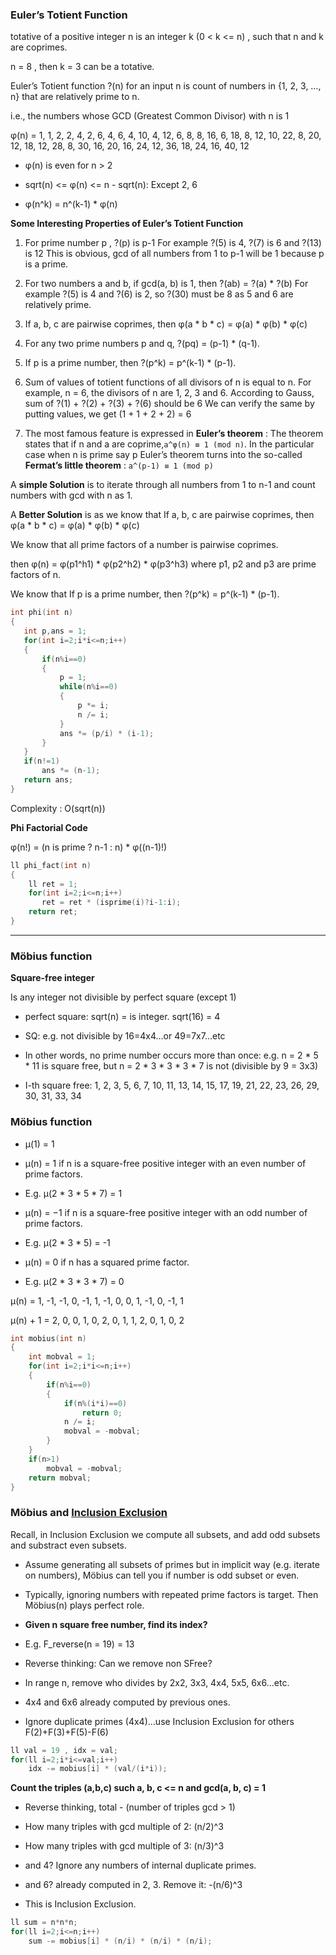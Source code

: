 ### Euler’s Totient Function

totative of a positive integer n is an integer k (0 < k <= n) , such that n and k are coprimes.
 
n = 8 , then k = 3 can be a totative.

Euler’s Totient function ?(n) for an input n is count of numbers in {1, 2, 3, …, n} that are relatively prime to n.
 
i.e., the numbers whose GCD (Greatest Common Divisor) with n is 1
 
 
 φ(n) = 1, 1, 2, 2, 4, 2, 6, 4, 6, 4, 10, 4, 12, 6, 8,
8, 16, 6, 18, 8, 12, 10, 22, 8, 20, 12, 18, 12, 28,
8, 30, 16, 20, 16, 24, 12, 36, 18, 24, 16, 40, 12

- φ(n) is even for n > 2

- sqrt(n) <= φ(n) <= n - sqrt(n): Except 2, 6

- φ(n^k) = n^(k-1) * φ(n)
 
 **Some Interesting Properties of Euler’s Totient Function**

1) For prime number p , ?(p) is p-1
For example ?(5) is 4, ?(7) is 6 and ?(13) is 12
This is obvious, gcd of all numbers from 1 to p-1 will be 1 because p is a prime.

2) For two numbers a and b, if gcd(a, b) is 1, then ?(ab) = ?(a) * ?(b)
For example ?(5) is 4 and ?(6) is 2, so ?(30) must be 8 as 5 and 6 are relatively prime.

3) If a, b, c are pairwise coprimes, then φ(a * b * c) = φ(a) * φ(b) * φ(c)

4) For any two prime numbers p and q, ?(pq) = (p-1) * (q-1). 

5) If p is a prime number, then ?(p^k) = p^(k-1) * (p-1).

6) Sum of values of totient functions of all divisors of n is equal to n.
For example, n = 6, the divisors of n are 1, 2, 3 and 6. According to Gauss, sum of ?(1) + ?(2) + ?(3) + ?(6) should be 6
We can verify the same by putting values, we get (1 + 1 + 2 + 2) = 6

7) The most famous feature is expressed in **Euler’s theorem** :
The theorem states that if n and a are coprime,`a^φ(n) ≡ 1 (mod n)`. In the particular case when n is prime say p
Euler’s theorem turns into the so-called **Fermat’s little theorem** :
`a^(p-1) ≡ 1 (mod p)`

A **simple Solution** is to iterate through all numbers from 1 to n-1 and count numbers with gcd with n as 1.
 
 A **Better Solution** is as we know that If a, b, c are pairwise coprimes, then φ(a * b * c) = φ(a) * φ(b) * φ(c)
 
We know that all prime factors of a number is pairwise coprimes.

then φ(n) = φ(p1^h1) * φ(p2^h2) * φ(p3^h3) where p1, p2 and p3 are prime factors of n.

We know that If p is a prime number, then ?(p^k) = p^(k-1) * (p-1).
 ```cpp
 int phi(int n)
{
    int p,ans = 1;
    for(int i=2;i*i<=n;i++)
    {
        if(n%i==0)
        {
            p = 1;
            while(n%i==0)
            {
                p *= i;
                n /= i;
            }
            ans *= (p/i) * (i-1);
        }
    }
    if(n!=1)
        ans *= (n-1);
    return ans;
}
 ```
 Complexity : O(sqrt(n))

**Phi Factorial Code**

φ(n!) = (n is prime ? n-1 : n) * φ((n-1)!)

```cpp
ll phi_fact(int n)
{
    ll ret = 1;
    for(int i=2;i<=n;i++)
       ret = ret * (isprime(i)?i-1:i);
    return ret;
}
```
------------------------------------------------------------------------------------------------------------------------------------------------------

### Möbius function

**Square-free integer**

Is any integer not divisible by perfect square (except 1)

- perfect square: sqrt(n) = is integer. sqrt(16) = 4

- SQ: e.g. not divisible by 16=4x4...or 49=7x7...etc

- In other words, no prime number occurs more
than once: e.g. n = 2 * 5 * 11 is square free, but n
= 2 * 3 * 3 * 3 * 7 is not (divisible by 9 = 3x3)

- I-th square free: 1, 2, 3, 5, 6, 7, 10, 11, 13, 14,
15, 17, 19, 21, 22, 23, 26, 29, 30, 31, 33, 34

### Möbius function

- μ(1) = 1

- μ(n) = 1 if n is a square-free positive integer
with an even number of prime factors.

- E.g. μ(2 * 3 * 5 * 7) = 1

- μ(n) = −1 if n is a square-free positive integer
with an odd number of prime factors.

- E.g. μ(2 * 3 * 5) = -1

- μ(n) = 0 if n has a squared prime factor.

- E.g. μ(2 * 3 * 3 * 7) = 0

μ(n) = 1, -1, -1, 0, -1, 1, -1, 0, 0, 1, -1, 0, -1, 1

μ(n) + 1 = 2, 0, 0, 1, 0, 2, 0, 1, 1, 2, 0, 1, 0, 2

```cpp
int mobius(int n)
{
    int mobval = 1;
    for(int i=2;i*i<=n;i++)
    {
        if(n%i==0)
        {
            if(n%(i*i)==0)
                return 0;
            n /= i;
            mobval = -mobval;
        }
    }
    if(n>1)
        mobval = -mobval;
    return mobval;
}
```

### Möbius and [Inclusion Exclusion](https://github.com/Khaled-Mahmmoud/MyCompetitiveProgramming/blob/master/Combinatorics/Counting%20Principle.md)

Recall, in Inclusion Exclusion we compute all subsets, and add odd subsets and substract even subsets.

- Assume generating all subsets of primes but in implicit way (e.g. iterate on numbers), Möbius can tell you if number is odd subset or even.

- Typically, ignoring numbers with repeated prime factors is target. Then Möbius(n) plays perfect role.

- **Given n square free number, find its index?**

- E.g. F_reverse(n = 19) = 13

- Reverse thinking: Can we remove non SFree?

- In range n, remove who divides by 2x2, 3x3, 4x4, 5x5, 6x6...etc.

- 4x4 and 6x6 already computed by previous ones.

- Ignore duplicate primes (4x4)...use Inclusion Exclusion for others F(2)+F(3)+F(5)-F(6)

```cpp
ll val = 19 , idx = val;
for(ll i=2;i*i<=val;i++)
    idx -= mobius[i] * (val/(i*i));
```

**Count the triples (a,b,c) such a, b, c <= n and gcd(a, b, c) = 1**

- Reverse thinking, total - (number of triples gcd > 1)

- How many triples with gcd multiple of 2: (n/2)^3

- How many triples with gcd multiple of 3: (n/3)^3

- and 4? Ignore any numbers of internal duplicate primes.

- and 6? already computed in 2, 3. Remove it: -(n/6)^3

- This is Inclusion Exclusion.

```cpp
ll sum = n*n*n;
for(ll i=2;i<=n;i++)
    sum -= mobius[i] * (n/i) * (n/i) * (n/i);
```
